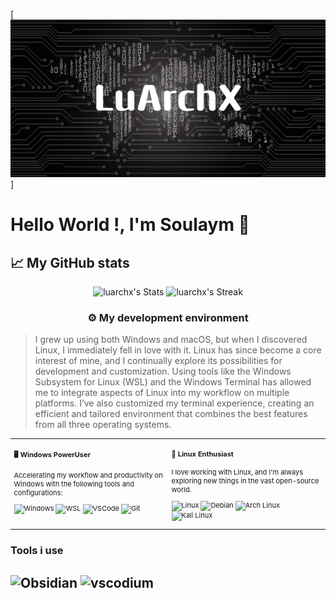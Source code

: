 [![header](./banner.png)]

# Hello World !, I'm Soulaym 👋

## 📈 My GitHub stats

<div class="badges-githubstats">
  <p align="center">
    <img src="https://github-readme-stats.vercel.app/api?username=luarchx&theme=tokyonight&show_icons=true&hide_border=true&count_private=true" alt="luarchx's Stats" height="165">
    <img src="https://github-readme-streak-stats.herokuapp.com/?user=luarchx&theme=tokyonight&hide_border=true" alt="luarchx's Streak" height="165">
  </p>
</div>


### <p align="center">⚙️ My development environment </p>

> I grew up using both Windows and macOS, but when I discovered Linux, I immediately fell in love with it. Linux has since become a core interest of mine, and I continually explore its possibilities for development and customization. Using tools like the Windows Subsystem for Linux (WSL) and the Windows Terminal has allowed me to integrate aspects of Linux into my workflow on multiple platforms. I’ve also customized my terminal experience, creating an efficient and tailored environment that combines the best features from all three operating systems.
<div class="table-devenvironment">
  <table style="font-size: 11px">
  <tr>
  <td valign="top" width="50%">

#### 🖥️ Windows PowerUser

Accelerating my workflow and productivity on Windows with the following tools and configurations:

![Windows](https://img.shields.io/badge/-Windows-0078D6?style=flat&logo=windows&logoColor=white)
![WSL](https://img.shields.io/badge/-WSL-0D1117?style=flat&logo=windows-subsystem-for-linux&logoColor=FCC624)
![VSCode](https://img.shields.io/badge/-Visual%20Studio%20Code-007ACC?style=flat&logo=visual-studio-code&logoColor=white)
![Git](https://img.shields.io/badge/-Git-F05032?style=flat&logo=git&logoColor=white)

  </td>
  <td valign="top" width="50%">

#### 🐧 Linux Enthusiast

I love working with Linux, and I'm always exploring new things in the vast open-source world.

![Linux](https://img.shields.io/badge/-Linux-000000?style=flat&logo=linux&logoColor=FCC624)
![Debian](https://img.shields.io/badge/-Debian-A81D33?style=flat&logo=debian&logoColor=white)
![Arch Linux](https://img.shields.io/badge/-Arch%20Linux-1793D1?style=flat&logo=arch-linux&logoColor=white)
![Kali Linux](https://img.shields.io/badge/-Kali%20Linux-557C94?style=flat&logo=kali-linux&logoColor=white)

  </td>
  </tr>
  </table>
</div>

### Tools i use

![Obsidian](https://img.shields.io/badge/-Obsidian-483699?style=flat&logo=obsidian&logoColor=white)
![vscodium](https://img.shields.io/badge/-Vscodium-000000?style=flat&logo=vscodium&logoColor=blue)
---

<!---
LuArchX/LuArchX is a ✨ special ✨ repository because its `README.md` (this file) appears on your GitHub profile.
You can click the Preview link to take a look at your changes.
--->
